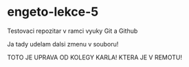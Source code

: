 # engeto-lekce-5
Testovaci repozitar v ramci vyuky Git a Github

Ja tady udelam dalsi zmenu v souboru!

TOTO JE UPRAVA OD KOLEGY KARLA! KTERA JE V REMOTU!
